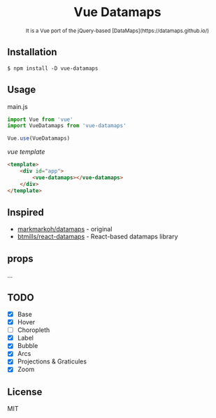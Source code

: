 <div align="center">
    <h1>Vue Datamaps</h1>
    <small>It is a Vue port of the jQuery-based [DataMaps](https://datamaps.github.io/)</small>
</div>

## Installation
```shall
$ npm install -D vue-datamaps
```

## Usage
main.js
```js
import Vue from 'vue'
import VueDatamaps from 'vue-datamaps'

Vue.use(VueDatamaps)
```

_vue template_
```html
<template>
    <div id="app">
        <vue-datamaps></vue-datamaps>
    </div>
</template>

```


## Inspired
* [markmarkoh/datamaps](https://datamaps.github.io/) - original
* [btmills/react-datamaps](https://github.com/btmills/react-datamaps) - React-based datamaps library


## props

...

## TODO
* [x] Base 
* [x] Hover
* [ ] Choropleth
* [x] Label
* [x] Bubble
* [x] Arcs
* [x] Projections & Graticules
* [x] Zoom

## License
MIT
